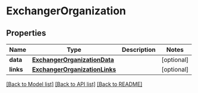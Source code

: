 # ExchangerOrganization

## Properties
Name | Type | Description | Notes
------------ | ------------- | ------------- | -------------
**data** | [**ExchangerOrganizationData**](ExchangerOrganizationData.md) |  | [optional] 
**links** | [**ExchangerOrganizationLinks**](ExchangerOrganizationLinks.md) |  | [optional] 

[[Back to Model list]](../README.md#documentation-for-models) [[Back to API list]](../README.md#documentation-for-api-endpoints) [[Back to README]](../README.md)



